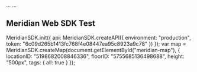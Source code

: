 
<head>
    ...
    ...
    <script type="text/javascript" src="node_modules/ibm-mfp-web-sdk/ibmmfpf.js"></script>
</head>

 ## Meridian Web SDK Test

 MeridianSDK.init({
  api: MeridianSDK.createAPI({
    environment: "production",
    token: "6c09d265b1413fc768f4e08447ea95c8923a9c78"
  })
});
var map = MeridianSDK.createMap(document.getElementById("meridian-map"), {
  locationID: "5198682008846336",
  floorID: "5755685136498688",
  height: "500px",
  tags: {
    all: true
  }
});

<!-- You can use the [editor on GitHub](https://github.com/tyfrth/web-sdk-test/edit/master/index.md) to maintain and preview the content for your website in Markdown files.

Whenever you commit to this repository, GitHub Pages will run [Jekyll](https://jekyllrb.com/) to rebuild the pages in your site, from the content in your Markdown files.

### Markdown

Markdown is a lightweight and easy-to-use syntax for styling your writing. It includes conventions for

```markdown
Syntax highlighted code block

# Header 1
## Header 2
### Header 3
#### Header 4

- Bulleted
- List

1. Numbered
2. List

**Bold** and _Italic_ and `Code` text

[Link](url) and ![Image](src)
```

For more details see [GitHub Flavored Markdown](https://guides.github.com/features/mastering-markdown/).

### Jekyll Themes

Your Pages site will use the layout and styles from the Jekyll theme you have selected in your [repository settings](https://github.com/tyfrth/web-sdk-test/settings). The name of this theme is saved in the Jekyll `_config.yml` configuration file.

### Support or Contact

Having trouble with Pages? Check out our [documentation](https://help.github.com/categories/github-pages-basics/) or [contact support](https://github.com/contact) and we’ll help you sort it out. -->